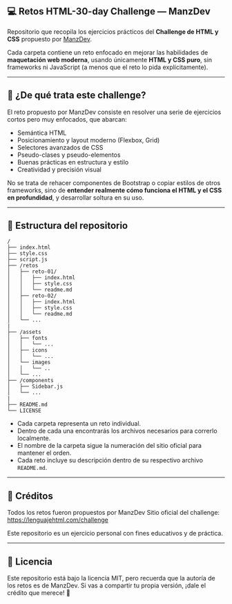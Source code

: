 ## 💻 Retos HTML-30-day Challenge — ManzDev 

Repositorio que recopila los ejercicios prácticos del **Challenge de HTML y CSS** propuesto por [ManzDev](https://lenguajehtml.com/challenge/).

Cada carpeta contiene un reto enfocado en mejorar las habilidades de **maquetación web moderna**, usando únicamente **HTML y CSS puro**, sin frameworks ni JavaScript (a menos que el reto lo pida explícitamente).

---

## 🧠 ¿De qué trata este challenge?

El reto propuesto por ManzDev consiste en resolver una serie de ejercicios cortos pero muy enfocados, que abarcan:

- Semántica HTML
- Posicionamiento y layout moderno (Flexbox, Grid)
- Selectores avanzados de CSS
- Pseudo-clases y pseudo-elementos
- Buenas prácticas en estructura y estilo
- Creatividad y precisión visual

No se trata de rehacer componentes de Bootstrap o copiar estilos de otros frameworks, sino de **entender realmente cómo funciona el HTML y el CSS en profundidad**, y desarrollar soltura en su uso.

---

## 📁 Estructura del repositorio
```text
/
├── index.html               
├── style.css             
├── script.js               
├── /retos                 
│   ├── reto-01/
│   │   ├── index.html
│   │   ├── style.css
│   │   └── readme.md
│   ├── reto-02/
│   │   ├── index.html
│   │   ├── style.css
│   │   └── readme.md
│   └── ...
|
├── /assets                
│   ├── fonts
│   │   └── ...
│   ├── icons
│   │   └── ...
│   └── images
│   │   └── ..
│   └── ...
├── /components
│   ├── Sidebar.js
│   └── ...
|
├── README.md              
└── LICENSE
```

- Cada carpeta representa un reto individual.
- Dentro de cada una encontrarás los archivos necesarios para correrlo localmente.
- El nombre de la carpeta sigue la numeración del sitio oficial para mantener el orden.
- Cada reto incluye su descripción dentro de su respectivo archivo `README.md`.

---

## 🙌 Créditos

Todos los retos fueron propuestos por ManzDev
Sitio oficial del challenge: https://lenguajehtml.com/challenge

Este repositorio es un ejercicio personal con fines educativos y de práctica.

---

## 📌 Licencia

Este repositorio está bajo la licencia MIT, pero recuerda que la autoría de los retos es de ManzDev. Si vas a compartir tu propia versión, ¡dale el crédito que merece! 💖